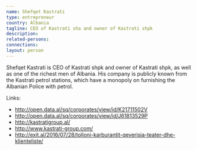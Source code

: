 ```yaml
---
name: Shefqet Kastrati
type: entrepreneur
country: Albania
tagline: CEO of Kastrati sha and owner of Kastrati shpk
description:
related-persons:
connections:
layout: person
---
```

Shefqet Kastrati is CEO of Kastrati shpk and owner of Kastrati shpk, as well as one of the richest men of Albania. His company is publicly known from the Kastrati petrol stations, which have a monopoly on furnishing the Albanian Police with petrol.

Links:
* <http://open.data.al/sq/corporates/view/id/K21711502V>
* <http://open.data.al/sq/corporates/view/id/J61813529P>
* <http://kastratigroup.al/>
* <http://www.kastrati-group.com/>
* <http://exit.al/2016/07/28/tolloni-karburantit-qeverisja-teater-dhe-klienteliste/>
